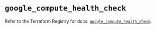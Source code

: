 # `google_compute_health_check`

Refer to the Terraform Registry for docs: [`google_compute_health_check`](https://registry.terraform.io/providers/hashicorp/google-beta/6.11.1/docs/resources/google_compute_health_check).

